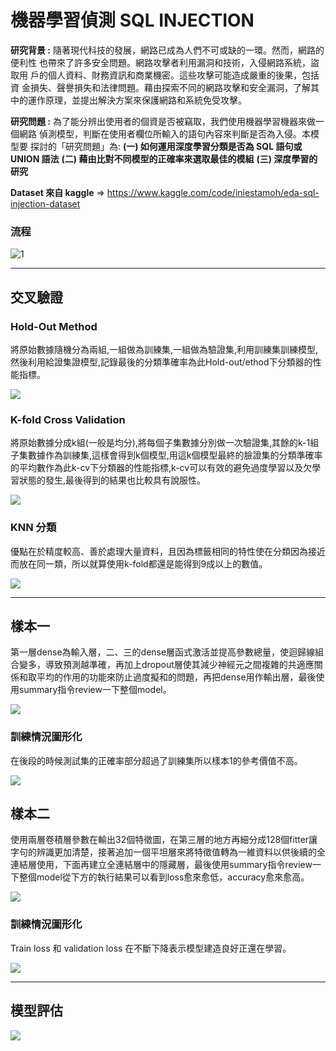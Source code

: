 # 機器學習偵測 SQL INJECTION

**研究背景 :** 隨著現代科技的發展，網路已成為人們不可或缺的一環。然而，網路的便利性 也帶來了許多安全問題。網路攻擊者利用漏洞和技術，入侵網路系統，盜取用 戶的個人資料、財務資訊和商業機密。這些攻擊可能造成嚴重的後果，包括資 金損失、聲譽損失和法律問題。藉由探索不同的網路攻擊和安全漏洞，了解其 中的運作原理，並提出解決方案來保護網路和系統免受攻擊。 

**研究問題 :** 為了能分辨出使用者的個資是否被竊取，我們使用機器學習機器來做一個網路 偵測模型，判斷在使用者欄位所輸入的語句內容來判斷是否為入侵。本模型要 探討的「研究問題」為: 
       **(一)   如何運用深度學習分類是否為 SQL 語句或 UNION 語法**
       **(二)  藉由比對不同模型的正確率來選取最佳的模組**
       **(三)   深度學習的研究**
       
**Dataset 來自 kaggle** => https://www.kaggle.com/code/iniestamoh/eda-sql-injection-dataset

### 流程
![1](./圖片/1.png)


---

## 交叉驗證

### Hold-Out Method

將原始數據隨機分為兩組,一組做為訓練集,一組做為驗證集,利用訓練集訓練模型,然後利用給證集證模型,記錄最後的分類準確率為此Hold-out/ethod下分類器的性能指標。

![](./圖片/3.png)



### K-fold Cross Validation

將原始數據分成k組(一般是均分),將每個子集數據分別做一次驗證集,其餘的k-1組子集數據作為訓練集,這樣會得到k個模型,用這k個模型最終的臉證集的分類準確率的平均數作為此k-cv下分類器的性能指標,k-cv可以有效的避免過度學習以及欠學習狀態的發生,最後得到的結果也比較具有說服性。

![](./圖片/4.png)



### KNN 分類

優點在於精度較高、善於處理大量資料，且因為標籤相同的特性使在分類因為接近而放在同一類，所以就算使用k-fold都還是能得到9成以上的數值。

![](./圖片/5.png)


---

## 樣本一

第一層dense為輸入層，二、三的dense層函式激活並提高參數總量，使迴歸線組合變多，導致預測越準確，再加上dropout層使其減少神經元之間複雜的共適應關係和取平均的作用的功能來防止過度擬和的問題，再把dense用作輸出層，最後使用summary指令review一下整個model。

![](./圖片/6.png)

### 訓練情況圖形化

在後段的時候測試集的正確率部分超過了訓練集所以樣本1的參考價值不高。

![](./圖片/7.png)


## 樣本二

使用兩層卷積層參數在輸出32個特徵圖，在第三層的地方再細分成128個fitter讓字句的辨識更加清楚，接著追加一個平坦層來將特徵值轉為一維資料以供後續的全連結層使用，下面再建立全連結層中的隱藏層，最後使用summary指令review一下整個model從下方的執行結果可以看到loss愈來愈低，accuracy愈來愈高。

![](./圖片/8.png)

### 訓練情況圖形化

Train loss 和 validation loss 在不斷下降表示模型建造良好正還在學習。

![](./圖片/9.png)


---
## 模型評估
![](./圖片/10.png)